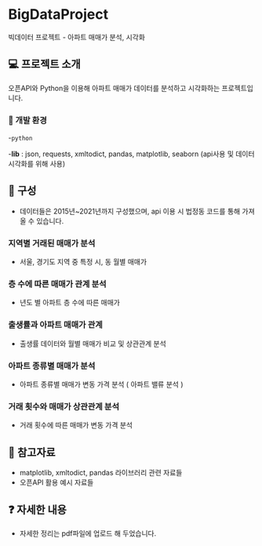 # BigDataProject
빅데이터 프로젝트 - 아파트 매매가 분석, 시각화

## 💻 프로젝트 소개
오픈API와 Python을 이용해 아파트 매매가 데이터를 분석하고 시각화하는 프로젝트입니다.

### 🔧 개발 환경 
-`python`

-**lib** : json, requests, xmltodict, pandas, matplotlib, seaborn (api사용 및 데이터 시각화를 위해 사용)


## 📂 구성
* 데이터들은 2015년~2021년까지 구성했으며, api 이용 시 법정동 코드를 통해 가져올 수 있습니다.


  
###  지역별 거래된 매매가 분석
- 서울, 경기도 지역 중 특정 시, 동 월별 매매가



###  층 수에 따른 매매가 관계 분석
- 년도 별 아파트 층 수에 따른 매매가


  
###  출생률과 아파트 매매가 관계
- 출생률 데이터와 월별 매매가 비교 및 상관관계 분석


  
###  아파트 종류별 매매가 분석
- 아파트 종류별 매매가 변동 가격 분석 ( 아파트 밸류 분석 )


  
###  거래 횟수와 매매가 상관관계 분석
- 거래 횟수에 따른 매매가 변동 가격 분석


  

## 📜 참고자료
* matplotlib, xmltodict, pandas 라이브러리 관련 자료들
* 오픈API 활용 예시 자료들

## ❓ 자세한 내용
* 자세한 정리는 pdf파일에 업로드 해 두었습니다.
